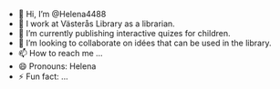 - 👋 Hi, I’m @Helena4488
- 👀 I work at Västerås Library as a librarian. 
- 🌱 I’m currently publishing interactive quizes for children. 
- 💞️ I’m looking to collaborate on idées that can be used in the library. 
- 📫 How to reach me ...
- 😄 Pronouns: Helena
- ⚡ Fun fact: ...

<!---
Helena4488/Helena4488 is a ✨ special ✨ repository because its `README.md` (this file) appears on your GitHub profile.
You can click the Preview link to take a look at your changes.
--->
